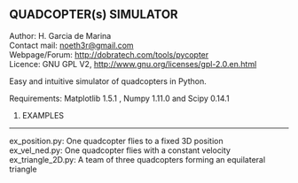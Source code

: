 QUADCOPTER(s) SIMULATOR
--------------------

Author: H. Garcia de Marina  
Contact mail: noeth3r@gmail.com  
Webpage/Forum: http://dobratech.com/tools/pycopter  
Licence: GNU GPL V2, http://www.gnu.org/licenses/gpl-2.0.en.html

Easy and intuitive simulator of quadcopters in Python.

Requirements: Matplotlib 1.5.1 , Numpy 1.11.0 and Scipy 0.14.1


1. EXAMPLES
-----------

ex_position.py: One quadcopter flies to a fixed 3D position  
ex_vel_ned.py: One quadcopter flies with a constant velocity  
ex_triangle_2D.py: A team of three quadcopters forming an equilateral triangle
